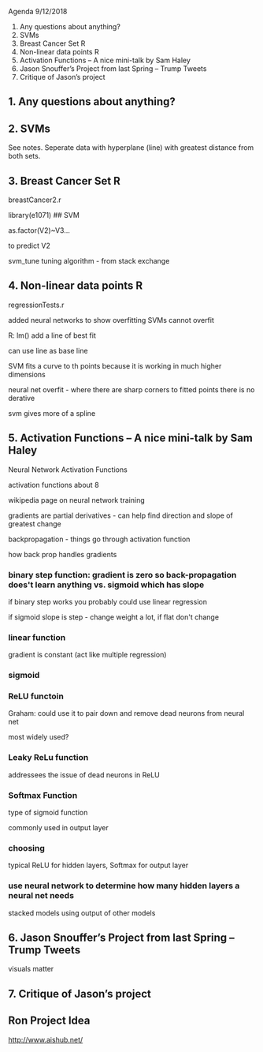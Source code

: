 Agenda 9/12/2018

1.	Any questions about anything?
2.	SVMs
3.	Breast Cancer Set R
4.	Non-linear data points R
5.	Activation Functions – A nice mini-talk by Sam Haley
6.	Jason Snouffer’s Project from last Spring – Trump Tweets
7.	Critique of Jason’s project

## 1. Any questions about anything?


## 2. SVMs

See notes.  Seperate data with hyperplane (line) with greatest distance from both sets.

## 3. Breast Cancer Set R

breastCancer2.r

library(e1071) ## SVM

as.factor(V2)~V3...

to predict V2

svm_tune tuning algorithm - from stack exchange


## 4. Non-linear data points R

regressionTests.r

added neural networks to show overfitting
SVMs cannot overfit

R:
lm() add a line of best fit

can use line as base line

SVM fits a curve to th points
because it is working in much higher dimensions

neural net overfit - 
where there are sharp corners to fitted points there is no derative

svm gives more of a spline

## 5. Activation Functions – A nice mini-talk by Sam Haley

Neural Network Activation Functions

activation functions about 8

wikipedia page on neural network training

gradients are partial derivatives - can help find direction and slope of greatest change

backpropagation - things go through activation function

how back prop handles gradients

### binary step function: gradient is zero so back-propagation does't learn anything vs. sigmoid which has slope

if binary step works you probably could use linear regression

if sigmoid slope is step - change weight a lot, if flat don't change

### linear function

gradient is constant (act like multiple regression)

### sigmoid

### ReLU functoin

Graham: could use it to pair down and remove dead neurons from neural net

most widely used?

### Leaky ReLu function

addressees the issue of dead neurons in ReLU

### Softmax Function

type of sigmoid function

commonly used in output layer

### choosing
typical ReLU for hidden layers, Softmax for output layer

### use neural network to determine how many hidden layers a neural net needs

stacked models using output of other models

## 6. Jason Snouffer’s Project from last Spring – Trump Tweets

visuals matter



## 7. Critique of Jason’s project


## Ron Project Idea

http://www.aishub.net/
